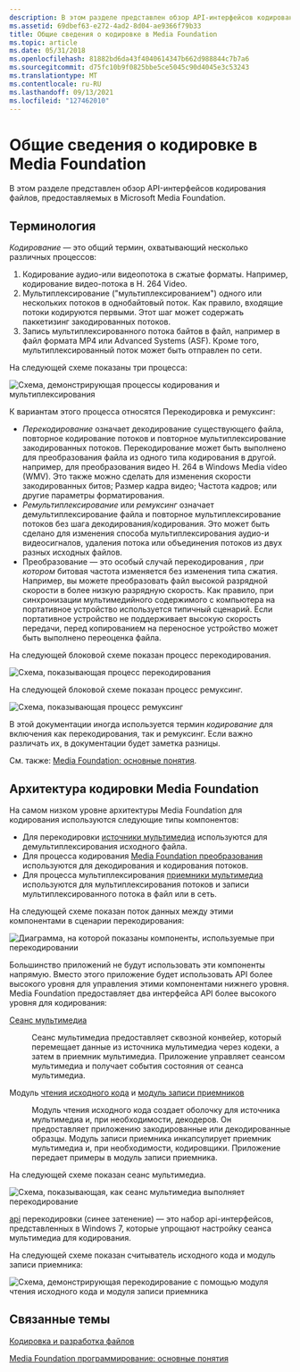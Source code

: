 ```yaml
---
description: В этом разделе представлен обзор API-интерфейсов кодирования файлов, предоставляемых в Microsoft Media Foundation.
ms.assetid: 69dbef63-e272-4ad2-8d04-ae9366f79b33
title: Общие сведения о кодировке в Media Foundation
ms.topic: article
ms.date: 05/31/2018
ms.openlocfilehash: 81882bd6da43f4040614347b662d988844c7b7a6
ms.sourcegitcommit: d75fc10b9f0825bbe5ce5045c90d4045e3c53243
ms.translationtype: MT
ms.contentlocale: ru-RU
ms.lasthandoff: 09/13/2021
ms.locfileid: "127462010"
---
```

# <a name="overview-of-encoding-in-media-foundation"></a>Общие сведения о кодировке в Media Foundation

В этом разделе представлен обзор API-интерфейсов кодирования файлов, предоставляемых в Microsoft Media Foundation.

## <a name="terminology"></a>Терминология

*Кодирование* — это общий термин, охватывающий несколько различных процессов:

1.  Кодирование аудио-или видеопотока в сжатые форматы. Например, кодирование видео-потока в H. 264 Video.
2.  Мультиплексирование ("мультиплексированием") одного или нескольких потоков в однобайтовый поток. Как правило, входящие потоки кодируются первыми. Этот шаг может содержать паккетизинг закодированных потоков.
3.  Запись мультиплексированного потока байтов в файл, например в файл формата MP4 или Advanced Systems (ASF). Кроме того, мультиплексированный поток может быть отправлен по сети.

На следующей схеме показаны три процесса:

![Схема, демонстрирующая процессы кодирования и мультиплексирования](images/encoding03.png)

К вариантам этого процесса относятся Перекодировка и ремуксинг:

-   *Перекодирование* означает декодирование существующего файла, повторное кодирование потоков и повторное мультиплексирование закодированных потоков. Перекодирование может быть выполнено для преобразования файла из одного типа кодирования в другой. например, для преобразования видео H. 264 в Windows Media video (WMV). Это также можно сделать для изменения скорости закодированных битов; Размер кадра видео; Частота кадров; или другие параметры форматирования.
-   *Ремультиплексирование* или *ремуксинг* означает демультиплексирование файла и повторное мультиплексирование потоков без шага декодирования/кодирования. Это может быть сделано для изменения способа мультиплексирования аудио-и видеосигналов, удаления потока или объединения потоков из двух разных исходных файлов.
-   Преобразование — это особый случай перекодирования *, при котором* битовая частота изменяется без изменения типа сжатия. Например, вы можете преобразовать файл высокой разрядной скорости в более низкую разрядную скорость. Как правило, при синхронизации мультимедийного содержимого с компьютера на портативное устройство используется типичный сценарий. Если портативное устройство не поддерживает высокую скорость передачи, перед копированием на переносное устройство может быть выполнено переоценка файла.

На следующей блоковой схеме показан процесс перекодирования.

![Схема, показывающая процесс перекодирования](images/encoding05.png)

На следующей блоковой схеме показан процесс ремуксинг.

![Схема, показывающая процесс ремуксинг](images/encoding06.png)

В этой документации иногда используется термин *кодирование* для включения как перекодирования, так и ремуксинг. Если важно различать их, в документации будет заметка разницы.

См. также: [Media Foundation: основные понятия](media-foundation-programming--essential-concepts.md).

## <a name="media-foundation-encoding-architecture"></a>Архитектура кодировки Media Foundation

На самом низком уровне архитектуры Media Foundation для кодирования используются следующие типы компонентов:

-   Для перекодировки [источники мультимедиа](media-sources.md) используются для демультиплексирования исходного файла.
-   Для процесса кодирования [Media Foundation преобразования](media-foundation-transforms.md) используются для декодирования и кодирования потоков.
-   Для процесса мультиплексирования [приемники мультимедиа](media-sinks.md) используются для мультиплексирования потоков и записи мультиплексированного потока в файл или в сеть.

На следующей схеме показан поток данных между этими компонентами в сценарии перекодирования:

![Диаграмма, на которой показаны компоненты, используемые при перекодировании](images/encoding04.png)

Большинство приложений не будут использовать эти компоненты напрямую. Вместо этого приложение будет использовать API более высокого уровня для управления этими компонентами нижнего уровня. Media Foundation предоставляет два интерфейса API более высокого уровня для кодирования:

<dl> <dt>

<span id="Media_Session"></span><span id="media_session"></span><span id="MEDIA_SESSION"></span>[Сеанс мультимедиа](media-session.md)
</dt> <dd>

Сеанс мультимедиа предоставляет сквозной конвейер, который перемещает данные из источника мультимедиа через кодеки, а затем в приемник мультимедиа. Приложение управляет сеансом мультимедиа и получает события состояния от сеанса мультимедиа.

</dd> <dt>

<span id="Source_Reader_plus_Sink_Writer"></span><span id="source_reader_plus_sink_writer"></span><span id="SOURCE_READER_PLUS_SINK_WRITER"></span>Модуль [чтения исходного кода](source-reader.md) и [модуль записи приемников](sink-writer.md)
</dt> <dd>

Модуль чтения исходного кода создает оболочку для источника мультимедиа и, при необходимости, декодеров. Он предоставляет приложению закодированные или декодированные образцы. Модуль записи приемника инкапсулирует приемник мультимедиа и, при необходимости, кодировщики. Приложение передает примеры в модуль записи приемника.

</dd> </dl>

На следующей схеме показан сеанс мультимедиа.

![Схема, показывающая, как сеанс мультимедиа выполняет перекодирование](images/encoding01.png)

[api](transcode-api.md) перекодировки (синее затенение) — это набор api-интерфейсов, представленных в Windows 7, которые упрощают настройку сеанса мультимедиа для кодирования.

На следующей схеме показан считыватель исходного кода и модуль записи приемника:

![Схема, демонстрирующая перекодирование с помощью модуля чтения исходного кода и модуля записи приемника](images/encoding02.png)

## <a name="related-topics"></a>Связанные темы

<dl> <dt>

[Кодировка и разработка файлов](encoding-and-file-authoring.md)
</dt> <dt>

[Media Foundation программирование: основные понятия](media-foundation-programming--essential-concepts.md)
</dt> </dl>

 

 



